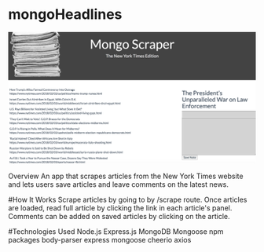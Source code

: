 # mongoHeadlines

![alt text](public/css/img/screenshot.png "app screenshot")

Overview
An app that scrapes articles from the New York Times website and lets users save articles and leave comments on the latest news.

#How It Works
Scrape articles by going to by /scrape route.
Once articles are loaded, read full article by clicking the link in each article's panel.
Comments can be added on saved articles by clicking on the article.

#Technologies Used
Node.js
Express.js
MongoDB
Mongoose
npm packages
body-parser
express
mongoose
cheerio
axios